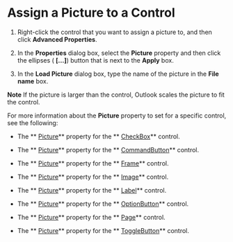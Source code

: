 
# Assign a Picture to a Control

1. Right-click the control that you want to assign a picture to, and then click  **Advanced Properties**. 
    
2. In the  **Properties** dialog box, select the **Picture** property and then click the ellipses ( **[...]**) button that is next to the  **Apply** box.
    
3. In the  **Load Picture** dialog box, type the name of the picture in the **File name** box.
    

 **Note**  If the picture is larger than the control, Outlook scales the picture to fit the control.


For more information about the  **Picture** property to set for a specific control, see the following:


- The  ** [Picture](2110dbf6-19d7-5ce8-2ff3-f2622a2cf949.md)** property for the ** [CheckBox](1834855b-f96c-aaa1-24ce-81d1e4e4e1db.md)** control.
    
- The  ** [Picture](b92228be-dda7-fdde-2d0c-8e59f544d8db.md)** property for the ** [CommandButton](bb2bcfaa-e7a5-cedc-2ed7-bcc17a4d8fb6.md)** control.
    
- The  ** [Picture](61abe92d-9939-3a07-e6e4-233c4290b15d.md)** property for the ** [Frame](5fb494d3-8e00-852a-c361-0e99358b1ce8.md)** control.
    
- The  ** [Picture](b777c459-01af-b194-527c-3673b7ed46f6.md)** property for the ** [Image](d2bcc281-6af0-5bbf-fa7f-ac581dbcf5dc.md)** control.
    
- The  ** [Picture](31d2f254-abce-fe6a-b6f1-a625606e5893.md)** property for the ** [Label](546cc9e1-90e9-3b29-88ac-02fcc75f8f29.md)** control.
    
- The  ** [Picture](7592d268-506b-0d8b-1224-8069d2ab3a74.md)** property for the ** [OptionButton](8009dd64-44b5-3b66-e8d4-e3535e014396.md)** control.
    
- The  ** [Picture](447a0372-d621-9b36-3f62-ad764b7e1b92.md)** property for the ** [Page](836941c3-c768-151a-65a5-41c71493033a.md)** control.
    
- The  ** [Picture](18094fda-7951-726b-c952-1bb5d6b8fcb8.md)** property for the ** [ToggleButton](01ce5640-9f19-3c0e-1aa4-96d87074bf8b.md)** control.
    

